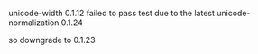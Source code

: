 unicode-width 0.1.12 failed to pass test due to the latest unicode-normalization 0.1.24

so downgrade to 0.1.23
